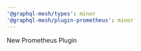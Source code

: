 ```yaml
---
'@graphql-mesh/types': minor
'@graphql-mesh/plugin-prometheus': minor
---
```


New Prometheus Plugin
